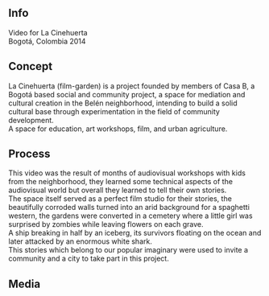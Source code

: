 ## Info
Video for La Cinehuerta  
Bogotá, Colombia 2014

## Concept
La Cinehuerta (film-garden) is a project founded by members of Casa B, a Bogotá based social and community project, a space for mediation and cultural creation in the Belén neighborhood, intending to build a solid cultural base through experimentation in the field of community development.  
A space for education, art workshops, film, and urban agriculture.  

## Process
This video was the result of months of audiovisual workshops with kids from the neighborhood, they learned some technical aspects of the audiovisual world but overall they learned to tell their own stories.  
The space itself served as a perfect film studio for their stories, the beautifully corroded walls turned into an arid background for a spaghetti western, the gardens were converted in a cemetery where a little girl was surprised by zombies while leaving flowers on each grave.  
A ship breaking in half by an iceberg, its survivors floating on the ocean and later attacked by an enormous white shark.  
This stories which belong to our popular imaginary were used to invite a community and a city to take part in this project.

## Media
